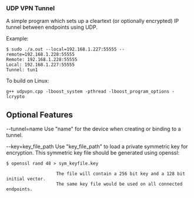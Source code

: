 ### UDP VPN Tunnel

A simple program which sets up a cleartext (or optionally encrypted) IP tunnel between endpoints using UDP.

Example:

```
$ sudo ./a.out --local=192.168.1.227:55555 --remote=192.168.1.228:55555
Remote: 192.168.1.228:55555
Local: 192.168.1.227:55555
Tunnel: tun1
```

To build on Linux:

```
g++ udpvpn.cpp -lboost_system -pthread -lboost_program_options -lcrypto
```

## Optional Features

--tunnel=name        Use "name" for the device when creating or binding to a tunnel.

--key=key_file_path  Use "key_file_path" to load a private symmetric key for encryption.
                     This symmetric key file should be generated using openssl:

```
$ openssl rand 48 > sym_keyfile.key
```

                       The file will contain a 256 bit key and a 128 bit initial vector.
                       The same key file would be used on all connected endpoints.
